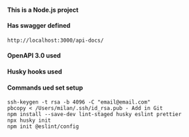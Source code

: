 #### This is a Node.js project

#### Has swagger defined

```
http://localhost:3000/api-docs/
```

#### OpenAPI 3.0 used

#### Husky hooks used

#### Commands ued set setup

```
ssh-keygen -t rsa -b 4096 -C "email@email.com"
pbcopy < /Users/milan/.ssh/id_rsa.pub - Add in Git
npm install --save-dev lint-staged husky eslint prettier
npx husky init
npm init @eslint/config
```
